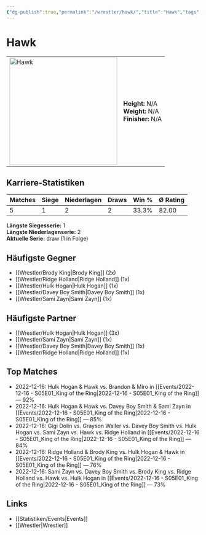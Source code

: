 ```yaml
---
{"dg-publish":true,"permalink":"/wrestler/hawk/","title":"Hawk","tags":["wrestler"],"noteIcon":""}
---
```



# Hawk

<table>
        <tr>
        <td><img src="https://github.com/CptSpaulding1980/choke-slam-wrestling/releases/download/images/Hawk.png" width="280" alt="Hawk"></td>
        <td>
        <b>Height:</b> N/A<br>
        <b>Weight:</b> N/A<br>
        <b>Finisher:</b> N/A<br>
        </td>
        </tr>
        </table>
        
## Karriere-Statistiken

| Matches | Siege | Niederlagen | Draws | Win % | Ø Rating |
|---------|-------|-------------|-------|-------|-----------|
| 5 | 1 | 2 | 2 | 33.3% | 82.00 |

**Längste Siegesserie:** 1<br>**Längste Niederlagenserie:** 2<br>**Aktuelle Serie:** draw (1 in Folge)


## Häufigste Gegner
- [[Wrestler/Brody King\|Brody King]] (2x)
- [[Wrestler/Ridge Holland\|Ridge Holland]] (1x)
- [[Wrestler/Hulk Hogan\|Hulk Hogan]] (1x)
- [[Wrestler/Davey Boy Smith\|Davey Boy Smith]] (1x)
- [[Wrestler/Sami Zayn\|Sami Zayn]] (1x)

## Häufigste Partner
- [[Wrestler/Hulk Hogan\|Hulk Hogan]] (3x)
- [[Wrestler/Sami Zayn\|Sami Zayn]] (1x)
- [[Wrestler/Davey Boy Smith\|Davey Boy Smith]] (1x)
- [[Wrestler/Ridge Holland\|Ridge Holland]] (1x)

## Top Matches
- 2022-12-16: Hulk Hogan & Hawk vs. Brandon & Miro in [[Events/2022-12-16 - S05E01_King of the Ring\|2022-12-16 - S05E01_King of the Ring]] — 92%
- 2022-12-16: Hulk Hogan & Hawk vs. Davey Boy Smith & Sami Zayn in [[Events/2022-12-16 - S05E01_King of the Ring\|2022-12-16 - S05E01_King of the Ring]] — 85%
- 2022-12-16: Gigi Dolin vs. Grayson Waller vs. Davey Boy Smith vs. Hulk Hogan vs. Sami Zayn vs. Hawk vs. Ridge Holland in [[Events/2022-12-16 - S05E01_King of the Ring\|2022-12-16 - S05E01_King of the Ring]] — 84%
- 2022-12-16: Ridge Holland & Brody King vs. Hulk Hogan & Hawk in [[Events/2022-12-16 - S05E01_King of the Ring\|2022-12-16 - S05E01_King of the Ring]] — 76%
- 2022-12-16: Sami Zayn vs. Davey Boy Smith vs. Brody King vs. Ridge Holland vs. Hawk vs. Hulk Hogan in [[Events/2022-12-16 - S05E01_King of the Ring\|2022-12-16 - S05E01_King of the Ring]] — 73%

## Links
- [[Statistiken/Events\|Events]]
- [[Wrestler\|Wrestler]]
